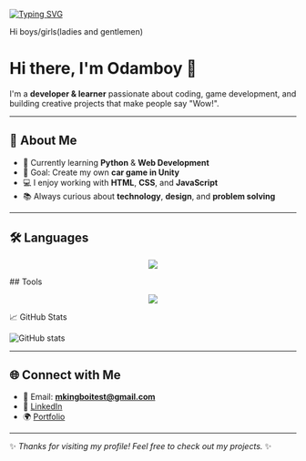 [![Typing SVG](https://readme-typing-svg.herokuapp.com?font=Fira+Code&pause=1000&width=435&lines=Mani+odim+Muhammadjon;Man+dim+kampiturlara+qiziqaman)](https://git.io/typing-svg)

Hi boys/girls(ladies and gentlemen)

# Hi there, I'm Odamboy 👋

I'm a **developer & learner** passionate about coding, game development, and building creative projects that make people say "Wow!".

---

## 🚀 About Me
- 🌱 Currently learning **Python** & **Web Development**
- 🎯 Goal: Create my own **car game in Unity**
- 💻 I enjoy working with **HTML**, **CSS**, and **JavaScript**
- 📚 Always curious about **technology**, **design**, and **problem solving**

---

## 🛠 Languages
<p align="center">
  <a href="https://skillicons.dev">
    <img src="https://skillicons.dev/icons?i=html,js,css,cs,py,react" />
  </a>
</p>
## Tools
<p align="center">
  <a href="https://skillicons.dev">
    <img src="https://skillicons.dev/icons?i=vscode,linux,windows,androidstudio,kali,godot,unity" />
  </a>
</p
---

## 📈 GitHub Stats
![GitHub stats](https://github-readme-stats.vercel.app/api?username=odamboy&show_icons=true&theme=tokyonight)

---

## 🌐 Connect with Me
- 📧 Email: **mkingboitest@gmail.com**
- 💼 [LinkedIn](https://linkedin.com)
- 🌍 [Portfolio](https://github.com/odamboy)

---

✨ *Thanks for visiting my profile! Feel free to check out my projects.* ✨

